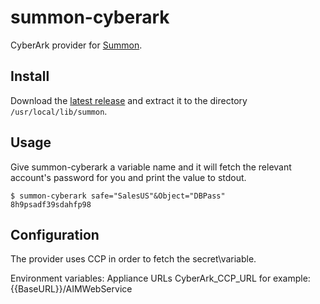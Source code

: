 # summon-cyberark


CyberArk provider for [Summon](https://conjurinc.github.io/summon/).



## Install

Download the [latest release](https://github.com/conjurinc/summon-conjur/releases) and extract it to the directory `/usr/local/lib/summon`.

## Usage

Give summon-cyberark a variable name and it will fetch the relevant account's password for you and print the value to stdout.

```sh-session
$ summon-cyberark safe="SalesUS"&Object="DBPass"
8h9psadf39sdahfp98
```

## Configuration
The provider uses CCP in order to fetch the secret\variable.

Environment variables:
Appliance URLs
      CyberArk_CCP_URL for example: {{BaseURL}}/AIMWebService
